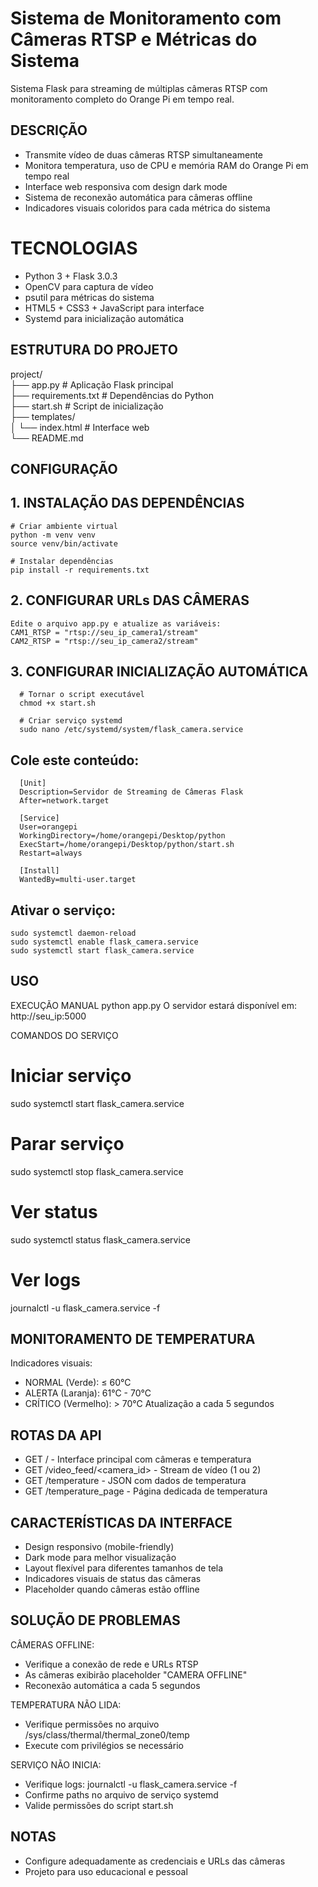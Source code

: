 # Sistema de Monitoramento com Câmeras RTSP e Métricas do Sistema

Sistema Flask para streaming de múltiplas câmeras RTSP com monitoramento completo do Orange Pi em tempo real.


## DESCRIÇÃO
- Transmite vídeo de duas câmeras RTSP simultaneamente
- Monitora temperatura, uso de CPU e memória RAM do Orange Pi em tempo real
- Interface web responsiva com design dark mode
- Sistema de reconexão automática para câmeras offline
- Indicadores visuais coloridos para cada métrica do sistema

# TECNOLOGIAS
- Python 3 + Flask 3.0.3
- OpenCV para captura de vídeo
- psutil para métricas do sistema
- HTML5 + CSS3 + JavaScript para interface
- Systemd para inicialização automática

## ESTRUTURA DO PROJETO
project/<br>
├── app.py                 # Aplicação Flask principal<br>
├── requirements.txt       # Dependências do Python<br>
├── start.sh              # Script de inicialização<br>
├── templates/<br>
│   └── index.html        # Interface web<br>
└── README.md<br>

## CONFIGURAÇÃO


## 1. INSTALAÇÃO DAS DEPENDÊNCIAS
    # Criar ambiente virtual
    python -m venv venv
    source venv/bin/activate
    
    # Instalar dependências
    pip install -r requirements.txt   

## 2. CONFIGURAR URLs DAS CÂMERAS
    Edite o arquivo app.py e atualize as variáveis:
    CAM1_RTSP = "rtsp://seu_ip_camera1/stream"
    CAM2_RTSP = "rtsp://seu_ip_camera2/stream"

## 3. CONFIGURAR INICIALIZAÇÃO AUTOMÁTICA
      # Tornar o script executável
      chmod +x start.sh
      
      # Criar serviço systemd
      sudo nano /etc/systemd/system/flask_camera.service


## Cole este conteúdo:
      [Unit]
      Description=Servidor de Streaming de Câmeras Flask
      After=network.target
      
      [Service]
      User=orangepi
      WorkingDirectory=/home/orangepi/Desktop/python
      ExecStart=/home/orangepi/Desktop/python/start.sh
      Restart=always
      
      [Install]
      WantedBy=multi-user.target

## Ativar o serviço:
    sudo systemctl daemon-reload
    sudo systemctl enable flask_camera.service
    sudo systemctl start flask_camera.service

## USO

EXECUÇÃO MANUAL
python app.py
O servidor estará disponível em: http://seu_ip:5000

COMANDOS DO SERVIÇO
# Iniciar serviço
sudo systemctl start flask_camera.service

# Parar serviço
sudo systemctl stop flask_camera.service

# Ver status
sudo systemctl status flask_camera.service

# Ver logs
journalctl -u flask_camera.service -f

## MONITORAMENTO DE TEMPERATURA
Indicadores visuais:
- NORMAL (Verde): ≤ 60°C
- ALERTA (Laranja): 61°C - 70°C
- CRÍTICO (Vermelho): > 70°C
Atualização a cada 5 segundos

## ROTAS DA API
- GET / - Interface principal com câmeras e temperatura
- GET /video_feed/<camera_id> - Stream de vídeo (1 ou 2)
- GET /temperature - JSON com dados de temperatura
- GET /temperature_page - Página dedicada de temperatura

## CARACTERÍSTICAS DA INTERFACE
- Design responsivo (mobile-friendly)
- Dark mode para melhor visualização
- Layout flexível para diferentes tamanhos de tela
- Indicadores visuais de status das câmeras
- Placeholder quando câmeras estão offline

## SOLUÇÃO DE PROBLEMAS

CÂMERAS OFFLINE:
- Verifique a conexão de rede e URLs RTSP
- As câmeras exibirão placeholder "CAMERA OFFLINE"
- Reconexão automática a cada 5 segundos

TEMPERATURA NÃO LIDA:
- Verifique permissões no arquivo /sys/class/thermal/thermal_zone0/temp
- Execute com privilégios se necessário

SERVIÇO NÃO INICIA:
- Verifique logs: journalctl -u flask_camera.service -f
- Confirme paths no arquivo de serviço systemd
- Valide permissões do script start.sh

## NOTAS
- Configure adequadamente as credenciais e URLs das câmeras
- Projeto para uso educacional e pessoal
